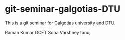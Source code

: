 # git-seminar-galgotias-DTU

This is a git seminar for Galgotias university and DTU.

Raman Kumar GCET
Sona Varshney
tanuj
